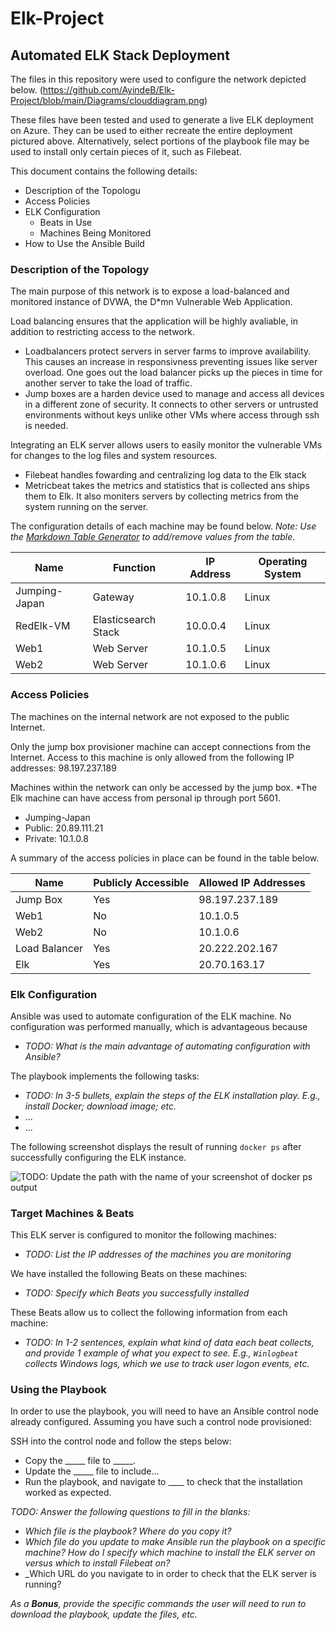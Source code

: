 # Elk-Project
## Automated ELK Stack Deployment

The files in this repository were used to configure the network depicted below.
 (https://github.com/AyindeB/Elk-Project/blob/main/Diagrams/clouddiagram.png)

These files have been tested and used to generate a live ELK deployment on Azure. They can be used to either recreate the entire deployment pictured above. Alternatively, select portions of the playbook file may be used to install only certain pieces of it, such as Filebeat.

  

This document contains the following details:
- Description of the Topologu
- Access Policies
- ELK Configuration
  - Beats in Use
  - Machines Being Monitored
- How to Use the Ansible Build


### Description of the Topology

The main purpose of this network is to expose a load-balanced and monitored instance of DVWA, the D*mn Vulnerable Web Application.

Load balancing ensures that the application will be highly avaliable, in addition to restricting access to the network.
- Loadbalancers protect servers in server farms to improve availability. This causes an increase in responsivness preventing issues like server overload. One goes out   the load balancer picks up the pieces in time for another server to take the load of traffic.  
- Jump boxes are a harden device used to manage and access all devices in a different zone of security. It connects to other servers or untrusted environments without   keys unlike other VMs where access through ssh is needed.

Integrating an ELK server allows users to easily monitor the vulnerable VMs for changes to the log files and system resources.
- Filebeat handles fowarding and centralizing log data to the Elk stack
- Metricbeat takes the metrics and statistics that is collected ans ships them to Elk. It also moniters servers by collecting metrics from the system running on the 
  server.

The configuration details of each machine may be found below.
_Note: Use the [Markdown Table Generator](http://www.tablesgenerator.com/markdown_tables) to add/remove values from the table_.

| Name          | Function            | IP Address | Operating System |
|---------------|---------------------|------------|------------------|
| Jumping-Japan | Gateway             | 10.1.0.8   | Linux            |
| RedElk-VM     | Elasticsearch Stack | 10.0.0.4   | Linux            |
| Web1          | Web Server          | 10.1.0.5   | Linux            |
| Web2          | Web Server          | 10.1.0.6   | Linux            |

### Access Policies

The machines on the internal network are not exposed to the public Internet. 

Only the jump box provisioner machine can accept connections from the Internet. Access to this machine is only allowed from the following IP addresses:
98.197.237.189

Machines within the network can only be accessed by the jump box. *The Elk machine can have access from personal ip through port 5601. 
- Jumping-Japan
- Public: 20.89.111.21
- Private: 10.1.0.8

A summary of the access policies in place can be found in the table below.

| Name             | Publicly Accessible | Allowed IP Addresses |
|------------------|---------------------|----------------------|
| Jump Box         | Yes                 | 98.197.237.189       |
| Web1             | No                  | 10.1.0.5             |
| Web2             | No                  | 10.1.0.6             | 
| Load Balancer    | Yes                 | 20.222.202.167       |  
| Elk              | Yes                 | 20.70.163.17         |

### Elk Configuration

Ansible was used to automate configuration of the ELK machine. No configuration was performed manually, which is advantageous because 
- _TODO: What is the main advantage of automating configuration with Ansible?_

The playbook implements the following tasks:
- _TODO: In 3-5 bullets, explain the steps of the ELK installation play. E.g., install Docker; download image; etc._
- ...
- ...

The following screenshot displays the result of running `docker ps` after successfully configuring the ELK instance.

![TODO: Update the path with the name of your screenshot of docker ps output](Images/docker_ps_output.png)

### Target Machines & Beats
This ELK server is configured to monitor the following machines:
- _TODO: List the IP addresses of the machines you are monitoring_

We have installed the following Beats on these machines:
- _TODO: Specify which Beats you successfully installed_

These Beats allow us to collect the following information from each machine:
- _TODO: In 1-2 sentences, explain what kind of data each beat collects, and provide 1 example of what you expect to see. E.g., `Winlogbeat` collects Windows logs, which we use to track user logon events, etc._

### Using the Playbook
In order to use the playbook, you will need to have an Ansible control node already configured. Assuming you have such a control node provisioned: 

SSH into the control node and follow the steps below:
- Copy the _____ file to _____.
- Update the _____ file to include...
- Run the playbook, and navigate to ____ to check that the installation worked as expected.

_TODO: Answer the following questions to fill in the blanks:_
- _Which file is the playbook? Where do you copy it?_
- _Which file do you update to make Ansible run the playbook on a specific machine? How do I specify which machine to install the ELK server on versus which to install Filebeat on?_
- _Which URL do you navigate to in order to check that the ELK server is running?

_As a **Bonus**, provide the specific commands the user will need to run to download the playbook, update the files, etc._
